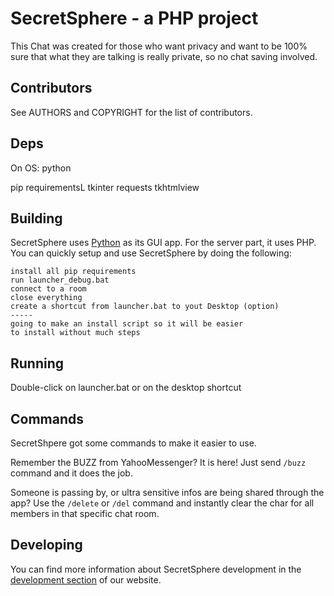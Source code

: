 # SecretSphere - a PHP project
This Chat was created for those who want privacy and want to be 100% sure that what they are talking is really private, so no chat saving involved.
## Contributors
See AUTHORS and COPYRIGHT for the list of contributors.
## Deps
On OS:
python

pip requirementsL
tkinter
requests
tkhtmlview

## Building
SecretSphere uses [Python](https://python.org) as its GUI app. For the server 
part, it uses PHP.
You can quickly setup and use SecretSphere by doing the following:
```
install all pip requirements
run launcher_debug.bat
connect to a room
close everything
create a shortcut from launcher.bat to yout Desktop (option)
-----
going to make an install script so it will be easier 
to install without much steps
```
## Running
Double-click on launcher.bat or on the desktop shortcut

## Commands
SecretShpere got some commands to make it easier to use.

Remember the BUZZ from YahooMessenger? It is here! Just send `/buzz`
command and it does the job.

Someone is passing by, or ultra sensitive infos are being shared through the app?
Use the `/delete` or `/del` command and instantly clear the char
for all members in that specific chat room.

## Developing
You can find more information about SecretSphere development in the
[development section](https://alxb421.github.io/SecretSphere/landing/development/) of our website.


